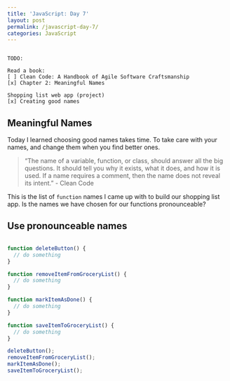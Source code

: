 ```yaml
---
title: 'JavaScript: Day 7'
layout: post
permalink: /javascript-day-7/
categories: JavaScript
---
```


``` text

TODO:

Read a book:
[ ] Clean Code: A Handbook of Agile Software Craftsmanship
[x] Chapter 2: Meaningful Names

Shopping list web app (project)
[x] Creating good names

```

<!-- more -->

## Meaningful Names

Today I learned choosing good names takes time. To take care with your names, and change them when you find better ones.

> “The name of a variable, function, or class, should answer all the big questions. It should tell you why it exists, what it does, and how it is used. If a name requires a comment, then the name does not reveal its intent.” - Clean Code

This is the list of `function` names I came up with to build our shopping list app. Is the names we have chosen for our functions pronounceable?

## Use pronounceable names

``` javascript

function deleteButton() {
  // do something
}

function removeItemFromGroceryList() {
  // do something 
}

function markItemAsDone() {
  // do something
}

function saveItemToGroceryList() {
  // do something
}

deleteButton();
removeItemFromGroceryList();
markItemAsDone();
saveItemToGroceryList();

```
